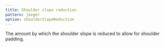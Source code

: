 ```yaml
---
title: Shoulder slope reduction
pattern: jaeger
option: shoulderSlopeReduction
---
```


The amount by which the shoulder slope is reduced to allow for shoulder padding.
